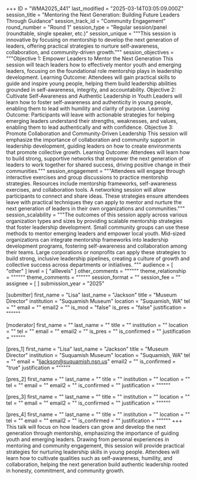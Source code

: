 +++
ID = "WMA2025_441"
last_modified = "2025-03-14T03:05:09.000Z"
session_title = "Mentoring the Next Generation: Building Future Leaders Through Guidance"
session_track_id = "Community Engagement"
round_number = "Round 1"
session_type = "Regular session/panel (roundtable, single speaker, etc.)"
session_unique = """This session is innovative by focusing on mentorship to develop the next generation of leaders, offering practical strategies to nurture self-awareness, collaboration, and community-driven growth."""
session_objectives = """Objective 1: Empower Leaders to Mentor the Next Generation
This session will teach leaders how to effectively mentor youth and emerging leaders, focusing on the foundational role mentorship plays in leadership development.
Learning Outcome: Attendees will gain practical skills to guide and inspire young people, helping them build leadership abilities grounded in self-awareness, integrity, and accountability.
Objective 2: Cultivate Self-Awareness and Authentic Leadership in Youth
Leaders will learn how to foster self-awareness and authenticity in young people, enabling them to lead with humility and clarity of purpose.
Learning Outcome: Participants will leave with actionable strategies for helping emerging leaders understand their strengths, weaknesses, and values, enabling them to lead authentically and with confidence.
Objective 3: Promote Collaboration and Community-Driven Leadership
This session will emphasize the importance of collaboration and community support in leadership development, guiding leaders on how to create environments that promote collective growth.
Learning Outcome: Attendees will learn how to build strong, supportive networks that empower the next generation of leaders to work together for shared success, driving positive change in their communities."""
session_engagement = """Attendees will engage through interactive exercises and group discussions to practice mentorship strategies. Resources include mentorship frameworks, self-awareness exercises, and collaboration tools. A networking session will allow participants to connect and share ideas. These strategies ensure attendees leave with practical techniques they can apply to mentor and nurture the next generation of leaders in their own organizations and communities."""
session_scalability = """The outcomes of this session apply across various organization types and sizes by providing scalable mentorship strategies that foster leadership development. Small community groups can use these methods to mentor emerging leaders and empower local youth. Mid-sized organizations can integrate mentorship frameworks into leadership development programs, fostering self-awareness and collaboration among their teams. Large corporations or nonprofits can apply these strategies to build strong, inclusive leadership pipelines, creating a culture of growth and collective success across departments or initiatives.
"""
audience = [ "other" ]
level = [ "alllevels" ]
other_comments = """"""
theme_relationship = """"""
theme_comments = """"""
session_format = ""
session_fee = ""
assignee = [  ]
submission_year = "2025"

[submitter]
first_name = "Lisa"
last_name = "Jackson"
title = "Museum Director"
institution = "Suquamish Museum"
location = "Suquamish, WA"
tel = ""
email = ""
email2 = ""
is_mod = "false"
is_pres = "false"
justification = """"""

[moderator]
first_name = ""
last_name = ""
title = ""
institution = ""
location = ""
tel = ""
email = ""
email2 = ""
is_pres = ""
is_confirmed = ""
justification = """"""

[pres_1]
first_name = "Lisa"
last_name = "Jackson"
title = "Museum Director"
institution = "Suquamish Museum"
location = "Suquamish, WA"
tel = ""
email = "ljackson@suquamish.nsn.us"
email2 = ""
is_confirmed = "true"
justification = """"""

[pres_2]
first_name = ""
last_name = ""
title = ""
institution = ""
location = ""
tel = ""
email = ""
email2 = ""
is_confirmed = ""
justification = """"""

[pres_3]
first_name = ""
last_name = ""
title = ""
institution = ""
location = ""
tel = ""
email = ""
email2 = ""
is_confirmed = ""
justification = """"""

[pres_4]
first_name = ""
last_name = ""
title = ""
institution = ""
location = ""
tel = ""
email = ""
email2 = ""
is_confirmed = ""
justification = """"""
+++
This talk will focus on how leaders can grow and develop the next generation through mentorship, emphasizing the importance of guiding youth and emerging leaders. Drawing from personal experiences in mentoring and community engagement, this session will provide practical strategies for nurturing leadership skills in young people. Attendees will learn how to cultivate qualities such as self-awareness, humility, and collaboration, helping the next generation build authentic leadership rooted in honesty, commitment, and community growth.
